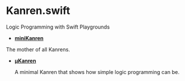 # Kanren.swift
Logic Programming with Swift Playgrounds

* [**miniKanren**](http://minikanren.org/)

The mother of all Kanrens.

* [**µKanren**](http://webyrd.net/scheme-2013/papers/HemannMuKanren2013.pdf)

    A minimal Kanren that shows how simple logic programming can be.

